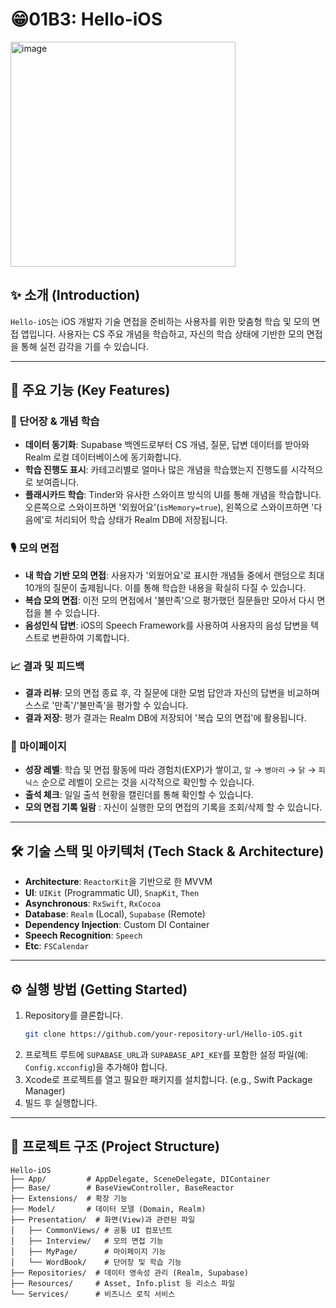 # 😁01B3: Hello-iOS
<img width="360" height="360" alt="image" src="https://github.com/user-attachments/assets/2c2835bc-2251-41cd-9a8e-708436b1ccfd" />

## ✨ 소개 (Introduction)

`Hello-iOS`는 iOS 개발자 기술 면접을 준비하는 사용자를 위한 맞춤형 학습 및 모의 면접 앱입니다. 사용자는 CS 주요 개념을 학습하고, 자신의 학습 상태에 기반한 모의 면접을 통해 실전 감각을 기를 수 있습니다.

---

## 🚀 주요 기능 (Key Features)

### 📖 단어장 & 개념 학습
- **데이터 동기화**: Supabase 백엔드로부터 CS 개념, 질문, 답변 데이터를 받아와 Realm 로컬 데이터베이스에 동기화합니다.
- **학습 진행도 표시**: 카테고리별로 얼마나 많은 개념을 학습했는지 진행도를 시각적으로 보여줍니다.
- **플래시카드 학습**: Tinder와 유사한 스와이프 방식의 UI를 통해 개념을 학습합니다. 오른쪽으로 스와이프하면 '외웠어요'(`isMemory=true`), 왼쪽으로 스와이프하면 '다음에'로 처리되어 학습 상태가 Realm DB에 저장됩니다.

### 🎙️ 모의 면접
- **내 학습 기반 모의 면접**: 사용자가 '외웠어요'로 표시한 개념들 중에서 랜덤으로 최대 10개의 질문이 출제됩니다. 이를 통해 학습한 내용을 확실히 다질 수 있습니다.
- **복습 모의 면접**: 이전 모의 면접에서 '불만족'으로 평가했던 질문들만 모아서 다시 면접을 볼 수 있습니다.
- **음성인식 답변**: iOS의 Speech Framework를 사용하여 사용자의 음성 답변을 텍스트로 변환하여 기록합니다.

### 📈 결과 및 피드백
- **결과 리뷰**: 모의 면접 종료 후, 각 질문에 대한 모범 답안과 자신의 답변을 비교하며 스스로 '만족'/'불만족'을 평가할 수 있습니다.
- **결과 저장**: 평가 결과는 Realm DB에 저장되어 '복습 모의 면접'에 활용됩니다.

### 👤 마이페이지
- **성장 레벨**: 학습 및 면접 활동에 따라 경험치(EXP)가 쌓이고, `알` → `병아리` → `닭` → `피닉스` 순으로 레벨이 오르는 것을 시각적으로 확인할 수 있습니다.
- **출석 체크**: 일일 출석 현황을 캘린더를 통해 확인할 수 있습니다.
- **모의 면접 기록 일람** : 자신이 실행한 모의 면접의 기록을 조회/삭제 할 수 있습니다.

---

## 🛠️ 기술 스택 및 아키텍처 (Tech Stack & Architecture)

- **Architecture**: `ReactorKit`을 기반으로 한 MVVM
- **UI**: `UIKit` (Programmatic UI), `SnapKit`, `Then`
- **Asynchronous**: `RxSwift`, `RxCocoa`
- **Database**: `Realm` (Local), `Supabase` (Remote)
- **Dependency Injection**: Custom DI Container
- **Speech Recognition**: `Speech`
- **Etc**: `FSCalendar`

---

## ⚙️ 실행 방법 (Getting Started)

1.  Repository를 클론합니다.
    ```bash
    git clone https://github.com/your-repository-url/Hello-iOS.git
    ```
2.  프로젝트 루트에 `SUPABASE_URL`과 `SUPABASE_API_KEY`를 포함한 설정 파일(예: `Config.xcconfig`)을 추가해야 합니다.
3.  Xcode로 프로젝트를 열고 필요한 패키지를 설치합니다. (e.g., Swift Package Manager)
4.  빌드 후 실행합니다.

---

## 📂 프로젝트 구조 (Project Structure)

```
Hello-iOS
├── App/         # AppDelegate, SceneDelegate, DIContainer
├── Base/        # BaseViewController, BaseReactor
├── Extensions/  # 확장 기능
├── Model/       # 데이터 모델 (Domain, Realm)
├── Presentation/  # 화면(View)과 관련된 파일
│   ├── CommonViews/ # 공통 UI 컴포넌트
│   ├── Interview/   # 모의 면접 기능
│   ├── MyPage/      # 마이페이지 기능
│   └── WordBook/    # 단어장 및 학습 기능
├── Repositories/  # 데이터 영속성 관리 (Realm, Supabase)
├── Resources/     # Asset, Info.plist 등 리소스 파일
└── Services/      # 비즈니스 로직 서비스
```
